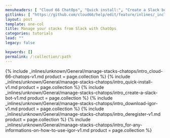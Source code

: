 ```yaml
---
menuheaders: [ "Cloud 66 ChatOps", "Quick install:", "Create a Slack bot", "Download Igor", "Deregister", "For any informations on how to use Igor:" ]
gitlinks: [ "https://github.com/cloud66/help/edit/feature/inlines/_includes/_inlines/unknown/General/manage-stacks-chatops/intro_cloud-66-chatops-v1.md", "https://github.com/cloud66/help/edit/feature/inlines/_includes/_inlines/unknown/General/manage-stacks-chatops/intro_quick-install-v1.md", "https://github.com/cloud66/help/edit/feature/inlines/_includes/_inlines/unknown/General/manage-stacks-chatops/intro_create-a-slack-bot-v1.md", "https://github.com/cloud66/help/edit/feature/inlines/_includes/_inlines/unknown/General/manage-stacks-chatops/intro_download-igor-v1.md", "https://github.com/cloud66/help/edit/feature/inlines/_includes/_inlines/unknown/General/manage-stacks-chatops/intro_deregister-v1.md", "https://github.com/cloud66/help/edit/feature/inlines/_includes/_inlines/unknown/General/manage-stacks-chatops/intro_for-any-informations-on-how-to-use-igor-v1.md" ]
layout: post
template: one-col
title: Manage your stacks from Slack with ChatOps
categories: tutorials
lead: ""
legacy: false

keywords: []
permalink: /:collection/:path
---
```




{% include _inlines/unknown/General/manage-stacks-chatops/intro_cloud-66-chatops-v1.md  product = page.collection %}
{% include _inlines/unknown/General/manage-stacks-chatops/intro_quick-install-v1.md  product = page.collection %}
{% include _inlines/unknown/General/manage-stacks-chatops/intro_create-a-slack-bot-v1.md  product = page.collection %}
{% include _inlines/unknown/General/manage-stacks-chatops/intro_download-igor-v1.md  product = page.collection %}
{% include _inlines/unknown/General/manage-stacks-chatops/intro_deregister-v1.md  product = page.collection %}
{% include _inlines/unknown/General/manage-stacks-chatops/intro_for-any-informations-on-how-to-use-igor-v1.md  product = page.collection %}